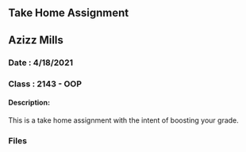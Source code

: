 ## Take Home Assignment

## Azizz Mills 
### Date : 4/18/2021
### Class : 2143 - OOP

#### Description:
This is a take home assignment with the intent of boosting your grade. 

### Files

